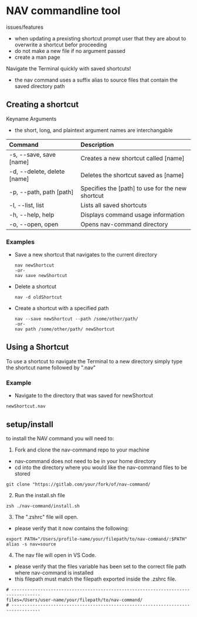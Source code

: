 # NAV commandline tool

issues/features

- when updating a prexisting shortcut prompt user that they are about to overwrite a shortcut befor proceeding
- do not make a new file if no argument passed
- create a man page


Navigate the Terminal quickly with saved shortcuts!

- the nav command uses a suffix alias to source files that contain the saved directory path

## Creating a shortcut

Keyname Arguments

- the short, long, and plaintext argument names are interchangable

| Command                     | Description                                      |
| :-------------------------- | :----------------------------------------------- |
| -s, --save, save [name]     | Creates a new shortcut called [name]             |
| -d, --delete, delete [name] | Deletes the shortcut saved as [name]             |
| -p, --path, path [path]     | Specifies the [path] to use for the new shortcut |
| -l, --list, list            | Lists all saved shortcuts                        |
| -h, --help, help            | Displays command usage information               |
| -o, --open, open            | Opens nav-command directory                      |

### Examples

- Save a new shortcut that navigates to the current directory
  ```
  nav newShortcut
  -or-
  nav save newShortcut
  ```
- Delete a shortcut
  ```
  nav -d oldShortcut
  ```
- Create a shortcut with a specified path
  ```
  nav --save newShortcut --path /some/other/path/
  -or-
  nav path /some/other/path/ newShortcut
  ```

## Using a Shortcut

To use a shortcut to navigate the Terminal to a new directory
simply type the shortcut name followed by ".nav"

### Example

- Navigate to the directory that was saved for newShortcut

```
newShortcut.nav

```

## setup/install

to install the NAV command you will need to:

1. Fork and clone the nav-command repo to your machine

- nav-command does not need to be in your home directory
- cd into the directory where you would like the nav-command files to be stored

```
git clone "https://gitlab.com/your/fork/of/nav-command/
```

2. Run the install.sh file

```
zsh ./nav-command/install.sh
```

3. The ".zshrc" file will open.

- please verify that it now contains the following:

```
export PATH="/Users/profile-name/your/filepath/to/nav-command/:$PATH"
alias -s nav=source
```

4. The nav file will open in VS Code.

- please verify that the files variable has been set to the correct file path where nav-command is installed
- this filepath must match the filepath exported inside the .zshrc file.

```
# ---------------------------------------------------------------------------------
files=/Users/user-name/your/filepath/to/nav-command/
# ---------------------------------------------------------------------------------
```
